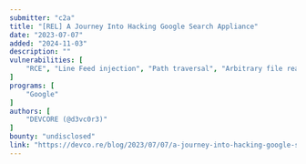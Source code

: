 ```yaml
---
submitter: "c2a"
title: "[REL] A Journey Into Hacking Google Search Appliance"
date: "2023-07-07"
added: "2024-11-03"
description: ""
vulnerabilities: [
    "RCE", "Line Feed injection", "Path traversal", "Arbitrary file read", "Information disclosure", "Security code review"
]
programs: [
    "Google"
]
authors: [
    "DEVCORE (@d3vc0r3)"
]
bounty: "undisclosed"
link: "https://devco.re/blog/2023/07/07/a-journey-into-hacking-google-search-appliance-en/"
---
```




